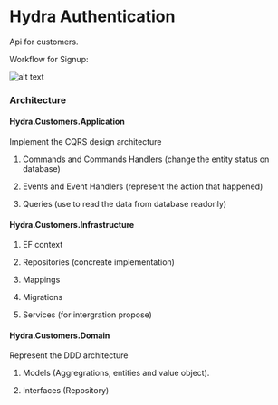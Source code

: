 # Hydra Authentication
Api for customers.

Workflow for Signup:

![alt text](https://github.com/AlexandreYembo/hydra-customers/blob/main/Customer_Architecture.png)

### Architecture

#### Hydra.Customers.Application

Implement the CQRS design architecture

1. Commands and Commands Handlers (change the entity status on database)

2. Events and Event Handlers (represent the action that happened)

3. Queries (use to read the data from database readonly)

#### Hydra.Customers.Infrastructure

1. EF context

2. Repositories (concreate implementation)

3. Mappings

4. Migrations

5. Services (for intergration propose)

#### Hydra.Customers.Domain

Represent the DDD architecture

1. Models (Aggregrations, entities and value object).

2. Interfaces (Repository)
